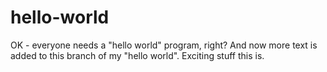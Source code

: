 # hello-world
OK - everyone needs a "hello world" program, right?
And now more text is added to this branch of my "hello world". Exciting stuff this is. 

